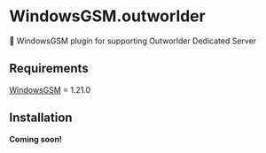# WindowsGSM.outworlder
:jigsaw: WindowsGSM plugin for supporting Outworlder Dedicated Server


## Requirements

[WindowsGSM](https://github.com/WindowsGSM/WindowsGSM) = 1.21.0


## Installation

**Coming soon!**